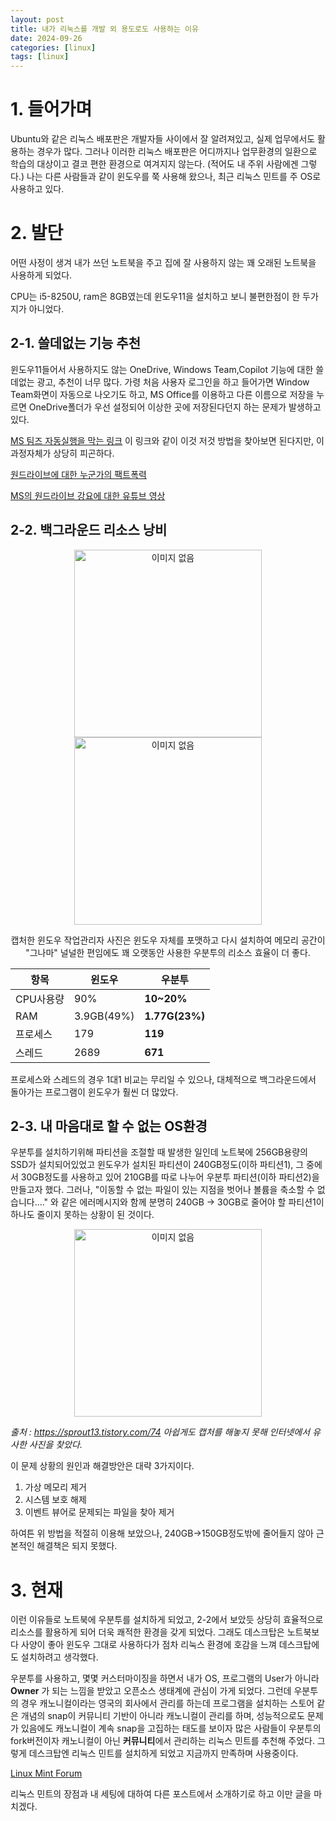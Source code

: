 ```yaml
---
layout: post
title: 내가 리눅스를 개발 외 용도로도 사용하는 이유
date: 2024-09-26
categories: [linux]
tags: [linux]
---
```


# 1. 들어가며
Ubuntu와 같은 리눅스 배포판은 개발자들 사이에서 잘 알려져있고, 실제 업무에서도 활용하는 경우가 많다.
그러나 이러한 리눅스 배포판은 어디까지나 업무환경의 일환으로 학습의 대상이고 결코 편한 환경으로 여겨지지 않는다. (적어도 내 주위 사람에겐 그렇다.)
나는 다른 사람들과 같이 윈도우를 쭉 사용해 왔으나, 최근 리눅스 민트를 주 OS로 사용하고 있다.

# 2. 발단
어떤 사정이 생겨 내가 쓰던 노트북을 주고 집에 잘 사용하지 않는 꽤 오래된 노트북을 사용하게 되었다.

CPU는 i5-8250U, ram은 8GB였는데 윈도우11을 설치하고 보니 불편한점이 한 두가지가 아니었다.

## 2-1. 쓸데없는 기능 추천
윈도우11들어서 사용하지도 않는 OneDrive, Windows Team,Copilot 기능에 대한 쓸데없는 광고, 추천이 너무 많다.
가령 처음 사용자 로그인을 하고 들어가면 Window Team화면이 자동으로 나오기도 하고, MS Office를 이용하고 다른 이름으로 저장을 누르면 OneDrive폴더가 우선 설정되어 이상한 곳에 저장된다던지 하는 문제가 발생하고 있다.

[MS 팀즈 자동실행을 막는 링크](https://www.itworld.co.kr/news/222479) 이 링크와 같이 이것 저것 방법을 찾아보면 된다지만, 이 과정자체가 상당히 피곤하다.

[원드라이브에 대한 누군가의 팩트폭력](https://answers.microsoft.com/ko-kr/windows/forum/all/%EC%99%9C-%EC%93%B0%EA%B8%B0%EB%8F%84/ee5c3764-54b0-4c57-a747-ced62229100c)

[MS의 원드라이브 강요에 대한 유튜브 영상](https://www.youtube.com/watch?app=desktop&v=hoj6_-HXmug)

## 2-2. 백그라운드 리소스 낭비



<p align="center">
 <img src= "https://github.com/user-attachments/assets/1984278a-f61a-4411-a62e-5ec1145f6d54" alt="이미지 없음" width="300" height="300" />
 <img src= "https://github.com/user-attachments/assets/2e70fdd1-a869-4ebf-9a1c-61ce82f883c0" alt="이미지 없음" width="300" height="300" />
 <figcaption align="center"> 캡처한 윈도우 작업관리자 사진은 윈도우 자체를 포맷하고 다시 설치하여 메모리 공간이 "그나마" 널널한 편임에도 꽤 오랫동안 사용한 우분투의 리소스 효율이 더 좋다.</figcaption>
</p>

| 항목      | 윈도우     | 우분투         |
| --------- | ---------- | -------------- |
| CPU사용량 | 90%        | **10~20%**     |
| RAM       | 3.9GB(49%) | **1.77G(23%)** |
| 프로세스  | 179        | **119**        |
| 스레드    | 2689       | **671**        |

프로세스와 스레드의 경우 1대1 비교는 무리일 수 있으나, 대체적으로 백그라운드에서 돌아가는 프로그램이 윈도우가 훨씬 더 많았다.


## 2-3. 내 마음대로 할 수 없는 OS환경
우분투를 설치하기위해 파티션을 조절할 때 발생한 일인데 노트북에 256GB용량의 SSD가 설치되어있었고 윈도우가 설치된 파티션이 240GB정도(이하 파티션1), 그 중에서 30GB정도를 사용하고 있어 210GB를 따로 나누어 우분투 파티션(이하 파티션2)을 만들고자 했다.
그러나, "이동할 수 없는 파일이 있는 지점을 벗어나 볼륨을 축소할 수 없습니다...." 와 같은 에러메시지와 함께 분명히 240GB -> 30GB로 줄어야 할 파티션1이 하나도 줄이지 못하는 상황이 된 것이다.

<p align="center"> <img src="https://github.com/user-attachments/assets/dc85aac9-fdf8-4673-9964-ce47f6396e1d" alt="이미지 없음" width="300" height="300" /> </p>

_출처 : https://sprout13.tistory.com/74 아쉽게도 캡처를 해놓지 못해 인터넷에서 유사한 사진을 찾았다._

이 문제 상황의 원인과 해결방안은 대략 3가지이다.

1. 가상 메모리 제거
2. 시스템 보호 해제
3. 이벤트 뷰어로 문제되는 파일을 찾아 제거

하여튼 위 방법을 적절히 이용해 보았으나, 240GB->150GB정도밖에 줄어들지 않아 근본적인 해결책은 되지 못했다.


# 3. 현재
이런 이유들로 노트북에 우분투를 설치하게 되었고, 2-2에서 보았듯 상당히 효율적으로 리소스를 활용하게 되어 더욱 쾌적한 환경을 갖게 되었다.
그래도 데스크탑은 노트북보다 사양이 좋아 윈도우 그대로 사용하다가 점차 리눅스 환경에 호감을 느껴 데스크탑에도 설치하려고 생각했다.

우분투를 사용하고, 몇몇 커스터마이징을 하면서 내가 OS, 프로그램의 User가 아니라 **Owner** 가 되는 느낌을 받았고 오픈소스 생태계에 관심이 가게 되었다.
그런데 우분투의 경우 캐노니컬이라는 영국의 회사에서 관리를 하는데 프로그램을 설치하는 스토어 같은 개념의 snap이 커뮤니티 기반이 아니라 캐노니컬이 관리를 하며, 성능적으로도 문제가 있음에도 캐노니컬이 계속 snap을 고집하는 태도를 보이자
많은 사람들이 우분투의 fork버전이자 캐노니컬이 아닌 **커뮤니티**에서 관리하는 리눅스 민트를 추천해 주었다. 그렇게 데스크탑엔 리눅스 민트를 설치하게 되었고 지금까지 만족하며 사용중이다.

[Linux Mint Forum](https://forums.linuxmint.com/)

리눅스 민트의 장점과 내 세팅에 대하여 다른 포스트에서 소개하기로 하고 이만 글을 마치겠다.
